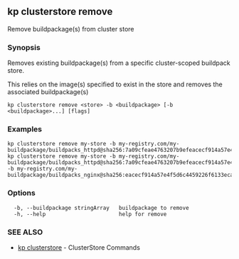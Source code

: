 ## kp clusterstore remove

Remove buildpackage(s) from cluster store

### Synopsis

Removes existing buildpackage(s) from a specific cluster-scoped buildpack store.

This relies on the image(s) specified to exist in the store and removes the associated buildpackage(s)


```
kp clusterstore remove <store> -b <buildpackage> [-b <buildpackage>...] [flags]
```

### Examples

```
kp clusterstore remove my-store -b my-registry.com/my-buildpackage/buildpacks_httpd@sha256:7a09cfeae4763207b9efeacecf914a57e4f5d6c4459226f6133ecaccb5c46271
kp clusterstore remove my-store -b my-registry.com/my-buildpackage/buildpacks_httpd@sha256:7a09cfeae4763207b9efeacecf914a57e4f5d6c4459226f6133ecaccb5c46271 -b my-registry.com/my-buildpackage/buildpacks_nginx@sha256:eacecf914a57e4f5d6c4459226f6133ecaccb5c462717a09cfeae4763207b9ef

```

### Options

```
  -b, --buildpackage stringArray   buildpackage to remove
  -h, --help                       help for remove
```

### SEE ALSO

* [kp clusterstore](kp_clusterstore.md)	 - ClusterStore Commands

